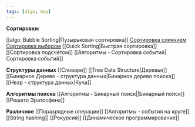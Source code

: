 ```yaml
---
tags: [algo, map]
---
```


**Сортировки:**

[[algo_Bubble Sorting|Пузырьковая сортировка]]
[Сортировка слиянием](Сортировка%20слиянием.md)
[Сортировка выбором](Сортировка%20выбором.md)
[[Quick Sorting|Быстрая сортировка]]
[[Сортировка подсчётом]]
[[Алгоритмы - Сортировка событий|Сортировка событий]]

**Структуры данных**
[[Словари]]
[[Tree Data Structure|Деревья]]
[[Бинарное Дерево - структура данных|Бинарное дерево поиска]]
[[Heap - структура данных|Куча]]

**Алгоритмы поиска**
[[Алгоритмы - Бинарный поиск||Бинарный поиск]]
[[Решето Эратосфена]]

**Различное**
[[Поразрядные операции]]
[[Алгоритмы - события на круге]]
[[String hashing]]
[[Рекурсия]]
[[Динамическое программирование]]


